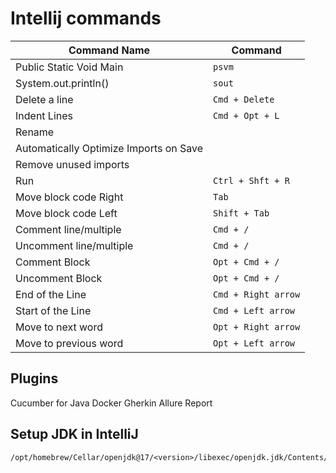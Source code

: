 # Intellij commands
| Command Name                           | Command             |
|----------------------------------------|---------------------|
| Public Static Void Main                | `psvm`              |
| System.out.println()                   | `sout`              |
| Delete a line                          | `Cmd + Delete`      |
| Indent Lines                           | `Cmd + Opt + L`     |
| Rename                                 |                     |
| Automatically Optimize Imports on Save |                     |
| Remove unused imports                  |                     |
| Run                                    | `Ctrl + Shft + R`   |
| Move block code Right                  | `Tab`               |
| Move block code Left                   | `Shift + Tab`       |
| Comment line/multiple                  | `Cmd + /`           |
| Uncomment line/multiple                | `Cmd + /`           |
| Comment Block                          | `Opt + Cmd + /`     |
| Uncomment Block                        | `Opt + Cmd + /`     |
| End of the Line                        | `Cmd + Right arrow` |
| Start of the Line                      | `Cmd + Left arrow`  |
| Move to next word                      | `Opt + Right arrow` |
| Move to previous word                  | `Opt + Left arrow`  |

## Plugins
Cucumber for Java
Docker
Gherkin
Allure Report

## Setup JDK in IntelliJ
    /opt/homebrew/Cellar/openjdk@17/<version>/libexec/openjdk.jdk/Contents/Home
